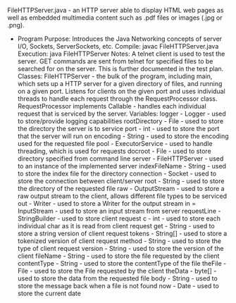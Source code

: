 FileHTTPServer.java - an HTTP server able to display HTML web pages as well as embedded multimedia content such as .pdf files or images (.jpg or .png).

- Program Purpose:
		Introduces the Java Networking concepts of server I/O, 
		Sockets, ServerSockets, etc.
Compile: javac FileHTTPServer.java
Execution: java FileHTTPServer <root directory> <port> 
Notes:  A telnet client is used to test the server.  GET commands are sent from telnet for
		specified files to be searched for on the server.  This is further documented in
		the test plan.
Classes: 
		FileHTTPServer - the bulk of the program, including main, which sets up a HTTP
			server for a given directory of files, and running on a given port.  Listens
			for clients on the given port and uses individual threads to handle each
			request through the RequestProcessor class.
		RequestProcessor implements Callable<Void> - handles each individual request that
			is serviced by the server.
Variables:
		logger - Logger - used to store/provide logging capabilities
		rootDirectory - File - used to store the directory the server is to service
		port - int - used to store the port that the server will run on
		encoding - String - used to store the encoding used for the requested file
		pool - ExecutorService - used to handle threading, which is used for requests
		docroot - File - used to store directory specified from command line
		server - FileHTTPServer - used to an instance of the implemented server
		indexFileName - String - used to store the index file for the directory
		connection - Socket - used to store the connection between client/server
		root - String - used to store the directory of the requested file
		raw - OutputStream - used to store a raw output stream to the client, allows 
			different file types to be serviced
		out - Writer - used to store a Writer for the output stream
		in = InputStream - used to store an input stream from server
		requestLine - StringBuilder - used to store client request
		c - int - used to store each individual char as it is read from client request
		get - String - used to store a string version of client request
		tokens - String[] - used to store a tokenized version of client request
		method - String - used to store the type of client request
		version - String - used to store the version of the client
		fileName - String - used to store the file requested by the client
		contentType - String - used to store the contentType of the file
		theFile - File - used to store the File requested by the client
		theData - byte[] - used to store the data from the requested file
		body - String - used to store the message back when a file is not found
		now - Date - used to store the current date
